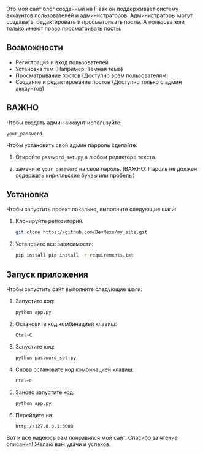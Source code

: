 Это мой сайт блог созданный на Flask он поддерживает систему аккаунтов пользователей и администраторов. Администраторы могут создавать, редактировать и просматривать посты. А пользователи только имеют право просматривать посты. 

## Возможности
- Регистрация и вход пользователей
- Установка тем (Например: Темная тема)
- Просматривание постов (Доступно всем пользователям)
- Создание и редактирование постов (Доступно только с админ аккаунтов)

## ВАЖНО

Чтобы создать админ аккаунт используйте:
   ```
   your_password
   ```

Чтобы установить свой админ парроль сделайте:

1. Откройте ```password_set.py``` в любом редакторе текста.

2. замените ```your_password``` на свой пароль. (ВАЖНО: Пароль не должен содержать кирилльские буквы или пробелы)

## Установка

Чтобы запустить проект локально, выполните следующие шаги:

1. Клонируйте репозиторий:
   ```bash
   git clone https://github.com/DevNexe/my_site.git
   ```

2. Установите все зависимости:
   ```bash
   pip install pip install -r requirements.txt
   ```
## Запуск приложения

Чтобы запустить сайт выполните следующие шаги:

1. Запустите код:
   ```bash
   python app.py
   ```

2. Остановите код комбинацией клавиш:
   ```
   Ctrl+C
   ```

3. Запустите код:
   ```bash
   python password_set.py
   ```
4. Снова остановите код комбинацией клавиш:
   ```
   Ctrl+C
   ```
5. Заново запустите код:
   ```bash
   python app.py
   ```

6. Перейдите на:
   ```
   http://127.0.0.1:5000
   ```
Вот и все надеюсь вам понравился мой сайт.
Спасибо за чтение описания!
Желаю вам удачи и успехов.

